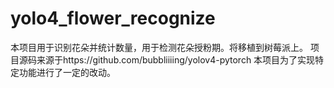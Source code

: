 # yolo4_flower_recognize
本项目用于识别花朵并统计数量，用于检测花朵授粉期。将移植到树莓派上。
项目源码来源于https://github.com/bubbliiiing/yolov4-pytorch
本项目为了实现特定功能进行了一定的改动。
